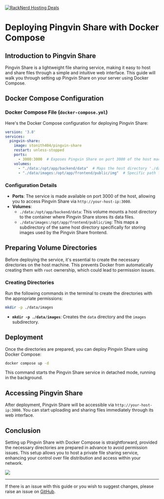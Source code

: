 <a href="https://my.racknerd.com/aff.php?aff=5792ref=techdox.nz" target="_blank">
    <img src="https://racknerd.com/banners/728x90.gif" alt="RackNerd Hosting Deals">
</a>

# Deploying Pingvin Share with Docker Compose

## Introduction to Pingvin Share

Pingvin Share is a lightweight file sharing service, making it easy to host and share files through a simple and intuitive web interface. This guide will walk you through setting up Pingvin Share on your server using Docker Compose.

## Docker Compose Configuration

### Docker Compose File (`docker-compose.yml`)

Here's the Docker Compose configuration for deploying Pingvin Share:

```yaml
version: '3.8'
services:
  pingvin-share:
    image: stonith404/pingvin-share
    restart: unless-stopped
    ports:
      - 3000:3000  # Exposes Pingvin Share on port 3000 of the host machine.
    volumes:
      - "./data:/opt/app/backend/data"  # Maps the host directory './data' to the container's data storage.
      - "./data/images:/opt/app/frontend/public/img"  # Specific path for image storage within the same data directory.
```

### Configuration Details

- **Ports**: The service is made available on port 3000 of the host, allowing you to access Pingvin Share via `http://your-host-ip:3000`.
- **Volumes**:
  - `./data:/opt/app/backend/data`: This volume mounts a host directory to the container where Pingvin Share stores its data files.
  - `./data/images:/opt/app/frontend/public/img`: This maps a subdirectory of the same host directory specifically for storing images used by the Pingvin Share frontend.

## Preparing Volume Directories

Before deploying the service, it's essential to create the necessary directories on the host machine. This prevents Docker from automatically creating them with `root` ownership, which could lead to permission issues.

### Creating Directories

Run the following commands in the terminal to create the directories with the appropriate permissions:

```bash
mkdir -p ./data/images
```

- **`mkdir -p ./data/images`**: Creates the `data` directory and the `images` subdirectory.

## Deployment

Once the directories are prepared, you can deploy Pingvin Share using Docker Compose:

```bash
docker compose up -d
```

This command starts the Pingvin Share service in detached mode, running in the background.

## Accessing Pingvin Share

After deployment, Pingvin Share will be accessible via `http://your-host-ip:3000`. You can start uploading and sharing files immediately through its web interface.

## Conclusion

Setting up Pingvin Share with Docker Compose is straightforward, provided the necessary directories are prepared in advance to avoid permission issues. This setup allows you to host a private file sharing service, enhancing your control over file distribution and access within your network.

<a href="https://www.buymeacoffee.com/techdox"><img src="https://img.buymeacoffee.com/button-api/?text=Buy me a cup of tea&emoji=🍵&slug=techdox&button_colour=FFDD00&font_colour=000000&font_family=Cookie&outline_colour=000000&coffee_colour=ffffff" /></a>


---

If there is an issue with this guide or you wish to suggest changes, please raise an issue on [GitHub](https://github.com/Techdox/techdox-docs).
